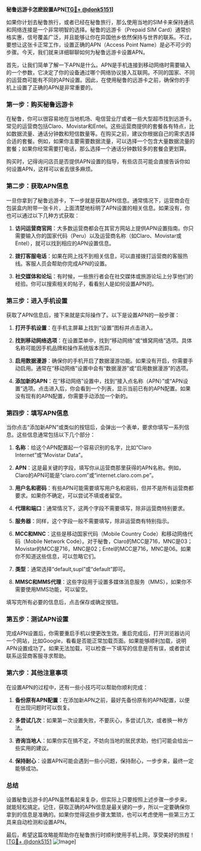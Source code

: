 **秘鲁远游卡怎麽設置APN[[TG💪+ @donk5151](https://t.me/s/donk5151)]**

如果你计划去秘鲁旅行，或者已经在秘鲁旅行，那么使用当地的SIM卡来保持通讯和网络连接是一个非常明智的选择。秘鲁的远游卡（Prepaid SIM Card）通常价格实惠，信号覆盖广泛，并且能够让你在异国他乡依然保持与世界的联系。不过，要想让这张卡正常工作，设置正确的APN（Access Point Name）是必不可少的步骤。今天，我们就来详细聊聊如何为秘鲁远游卡设置APN。

首先，让我们简单了解一下APN是什么。APN是手机连接到移动网络时需要输入的一个参数，它决定了你的设备通过哪个网络协议接入互联网。不同的国家、不同的运营商可能有不同的APN设置。因此，在使用秘鲁的远游卡之前，确保你的手机上设置了正确的APN是非常重要的。

### **第一步：购买秘鲁远游卡**
在秘鲁，你可以很容易地在当地机场、电信营业厅或者一些大型超市找到远游卡。常见的运营商包括Claro、Movistar和Entel。这些运营商提供的套餐各有特点，比如数据流量、通话分钟数和短信数量等。在购买之前，建议你根据自己的需求选择合适的套餐。例如，如果你主要需要数据流量，可以选择一个包含大量数据流量的套餐；如果你经常需要打电话，那么选择一个通话分钟数较多的套餐会更划算。

购买时，记得询问店员是否提供APN设置的指导，有些店员可能会直接告诉你如何设置APN，这样可以省去很多麻烦。

### **第二步：获取APN信息**
一旦你拿到了秘鲁远游卡，下一步就是获取APN信息。通常情况下，运营商会在包装盒内附带一张卡片，上面清楚地标明了APN设置的相关信息。如果没有，你也可以通过以下几种方式获取：

1. **访问运营商官网**：大多数运营商都会在其官方网站上提供APN设置指南。你只需要输入你的国家代码（Peru）以及运营商名称（如Claro、Movistar或Entel），就可以找到相应的APN设置信息。
   
2. **拨打客服电话**：如果在网上找不到相关信息，可以直接拨打运营商的客服热线。客服人员会帮助你完成APN的设置。

3. **社交媒体和论坛**：有时候，一些旅行者会在社交媒体或旅游论坛上分享他们的经验。你可以搜索相关的帖子，看看别人是如何设置APN的。

### **第三步：进入手机设置**
获取了APN信息后，接下来就是实际操作了。以下是设置APN的一般步骤：

1. **打开手机设置**：在手机主屏幕上找到“设置”图标并点击进入。
   
2. **找到移动网络选项**：在设置菜单中，找到“移动网络”或“蜂窝网络”选项。具体名称可能因手机品牌和操作系统版本而异。

3. **启用数据漫游**：确保你的手机开启了数据漫游功能。如果没有开启，你需要手动启用。通常在“移动网络”设置中会有“数据漫游”或“启用数据漫游”的选项。

4. **添加新的APN**：在“移动网络”设置中，找到“接入点名称（APN）”或“APN设置”选项。点击进入后，你会看到一个列表，显示当前已有的APN配置。如果没有现有的APN配置，你需要手动添加一个新的。

### **第四步：填写APN信息**
当你点击“添加新APN”或类似的按钮后，会弹出一个表单，要求你填写一系列信息。这些信息通常包括以下几个部分：

1. **名称**：给这个APN配置起一个容易识别的名字，比如“Claro Internet”或“Movistar Data”。

2. **APN**：这是最关键的字段，填写你从运营商那里获得的APN名称。例如，Claro的APN可能是“claro.com”或“internet.claro.com.pe”。

3. **用户名和密码**：有些APN可能需要填写用户名和密码，但并不是所有运营商都要求。如果你不确定，可以尝试不填或者留空。

4. **代理和端口**：通常情况下，这两个字段不需要填写，除非运营商特别要求。

5. **服务器**：同样，这个字段一般不需要填写，除非运营商有特别指示。

6. **MCC和MNC**：这些是移动国家代码（Mobile Country Code）和移动网络代码（Mobile Network Code）。对于秘鲁，Claro的MCC是716，MNC是03；Movistar的MCC是716，MNC是02；Entel的MCC是716，MNC是06。如果你不知道这些信息，可以忽略它们。

7. **类型**：通常选择“default,supl”或“default”即可。

8. **MMSC和MMS代理**：这些字段用于设置多媒体消息服务（MMS），如果你不需要使用MMS功能，可以留空。

填写完所有必要的信息后，点击保存或确定按钮。

### **第五步：测试APN设置**
完成APN设置后，你需要重启手机以使更改生效。重启完成后，打开浏览器访问一个网站，比如Google，看看是否能正常加载页面。如果能够顺利加载，说明APN设置成功了。如果无法加载，可以检查一下填写的信息是否有误，或者尝试联系运营商客服寻求帮助。

### **第六步：其他注意事项**
在设置APN的过程中，还有一些小技巧可以帮助你顺利完成：

1. **备份原有APN配置**：在添加新APN之前，最好先备份原有的APN配置，以便在出现问题时可以恢复。

2. **多尝试几次**：如果第一次设置失败，不要灰心，多尝试几次，或者换一种方法。

3. **咨询当地人**：如果你实在搞不定，不妨向当地的居民求助，他们可能会给出一些实用的建议。

4. **保持耐心**：设置APN可能会遇到一些小问题，保持耐心，一步步来，最终一定能够成功。

### **总结**
设置秘鲁远游卡的APN虽然看起来复杂，但实际上只要按照上述步骤一步步来，就能轻松搞定。记住，获取正确的APN信息是最关键的一步，所以一定要确保你拿到的信息是准确的。如果你觉得这些步骤太繁琐，也可以考虑使用一些第三方工具来自动检测和设置APN。

最后，希望这篇攻略能帮助你在秘鲁旅行时顺利使用手机上网，享受美好的旅程！[[TG💪+ @donk5151](https://t.me/s/donk5151) ![Image](https://i.postimg.cc/rwNCRYN7/Snipaste-2025-04-30-17-27-05.png)]